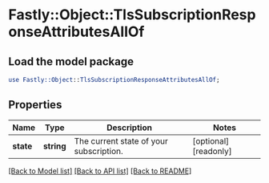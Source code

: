 # Fastly::Object::TlsSubscriptionResponseAttributesAllOf

## Load the model package
```perl
use Fastly::Object::TlsSubscriptionResponseAttributesAllOf;
```

## Properties
Name | Type | Description | Notes
------------ | ------------- | ------------- | -------------
**state** | **string** | The current state of your subscription. | [optional] [readonly] 

[[Back to Model list]](../README.md#documentation-for-models) [[Back to API list]](../README.md#documentation-for-api-endpoints) [[Back to README]](../README.md)


